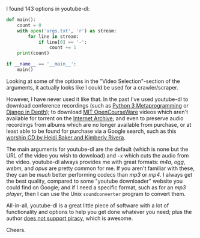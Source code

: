I found 143 options in youtube-dl:

```python
def main():
    count = 0
    with open('args.txt', 'r') as stream:
        for line in stream:
            if line[0] == '-':
                count += 1
    print(count)

if __name__ == '__main__':
    main()
```

Looking at some of the options in the "Video Selection"-section of the arguments, it actually looks like I could be used for a crawler/scraper.

However, I have never used it like that. In the past I've used youtube-dl to download conference recordings (such as [Python 3 Metaprogramming](https://www.youtube.com/watch?v=sPiWg5jSoZI) or [Django in Depth](https://www.youtube.com/watch?v=tkwZ1jG3XgA)); to download [MIT OpenCourseWare](https://www.youtube.com/user/MIT) videos which aren't available for torrent on the [Internet Archive](https://archive.org/details/mit_ocw); and even to preserve audio recordings from albums which are no longer available from purchase, or at least able to be found for purchase via a Google search, such as this [worship CD by Heidi Baker and Kimberly Rivera](https://www.youtube.com/watch?v=jwGQKsvSx5c).

The main arguments for youtube-dl are the default (which is none but the URL of the video you wish to download) and `-x` which cuts the audio from the video. youtube-dl always provides me with great formats: _m4a_, _ogg_, _webm_, and _opus_ are pretty common for me. If you aren't familiar with these, they can be _much_ better performing codecs than _mp3_ or _mp4_. I always get the best quality, compared to some "youtube downloader" website you could find on Google; and if I need a specific format, such as for an _mp3 player_, then I can use the Unix `soundconverter` program to convert them.

All-in-all, youtube-dl is a great little piece of software with a lot of functionality and options to help you get done whatever you need; plus the author [does not support piracy](https://github.com/rg3/youtube-dl/blob/master/README.md#can-you-add-support-for-this-anime-video-site-or-site-which-shows-current-movies-for-free), which is awesome.

Cheers.
